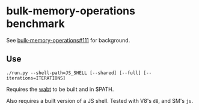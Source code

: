 # bulk-memory-operations benchmark

See [bulk-memory-operations#111](https://github.com/WebAssembly/bulk-memory-operations/issues/111) for background.

## Use
```
./run.py --shell-path=JS_SHELL [--shared] [--full] [--iterations=ITERATIONS]
```

Requires the [wabt](https://github.com/WebAssembly/wabt) to be built and in $PATH.

Also requires a built version of a JS shell. Tested with V8's `d8`, and SM's `js`.
